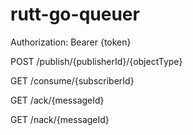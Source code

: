 # rutt-go-queuer
Authorization: Bearer {token}

POST /publish/{publisherId}/{objectType}

GET /consume/{subscriberId}

GET /ack/{messageId}

GET /nack/{messageId}

